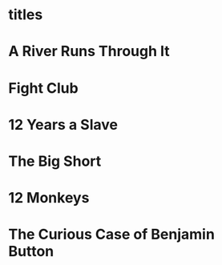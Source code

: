 # titles

# A River Runs Through It
# Fight Club
# 12 Years a Slave
# The Big Short
# 12 Monkeys
# The Curious Case of Benjamin Button
